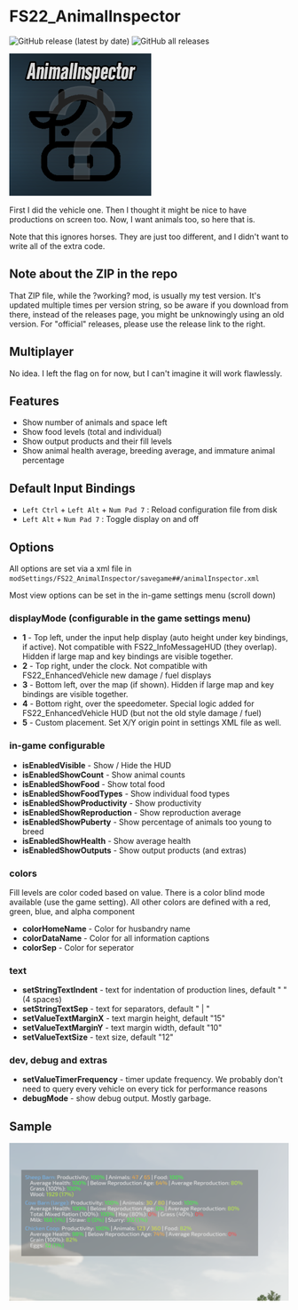 # FS22_AnimalInspector

![GitHub release (latest by date)](https://img.shields.io/github/v/release/jtsage/FS22_AnimalInspector) ![GitHub all releases](https://img.shields.io/github/downloads/jtsage/FS22_AnimalInspector/total)

<p align="left">
  <img src="https://github.com/jtsage/FS22_AnimalInspector/raw/main/modIcon.png">
</p>

First I did the vehicle one.  Then I thought it might be nice to have productions on screen too.  Now, I want animals too,
so here that is.

Note that this ignores horses.  They are just too different, and I didn't want to write all of the extra code.

## Note about the ZIP in the repo

That ZIP file, while the ?working? mod, is usually my test version.  It's updated multiple times per
version string, so be aware if you download from there, instead of the releases page, you might be
unknowingly using an old version.  For "official" releases, please use the release link to the right.

## Multiplayer

No idea.  I left the flag on for now, but I can't imagine it will work flawlessly.

## Features

* Show number of animals and space left
* Show food levels (total and individual)
* Show output products and their fill levels
* Show animal health average, breeding average, and immature animal percentage

## Default Input Bindings

* `Left Ctrl` + `Left Alt` + `Num Pad 7` : Reload configuration file from disk
* `Left Alt` + `Num Pad 7` : Toggle display on and off

## Options

All options are set via a xml file in `modSettings/FS22_AnimalInspector/savegame##/animalInspector.xml`

Most view options can be set in the in-game settings menu (scroll down)

### displayMode (configurable in the game settings menu)

* __1__ - Top left, under the input help display (auto height under key bindings, if active). Not compatible with FS22_InfoMessageHUD (they overlap).  Hidden if large map and key bindings are visible together.
* __2__ - Top right, under the clock.  Not compatible with FS22_EnhancedVehicle new damage / fuel displays
* __3__ - Bottom left, over the map (if shown). Hidden if large map and key bindings are visible together.
* __4__ - Bottom right, over the speedometer.  Special logic added for FS22_EnhancedVehicle HUD (but not the old style damage / fuel)
* __5__ - Custom placement.  Set X/Y origin point in settings XML file as well.

### in-game configurable

* __isEnabledVisible__ - Show / Hide the HUD
* __isEnabledShowCount__ - Show animal counts
* __isEnabledShowFood__ - Show total food
* __isEnabledShowFoodTypes__ - Show individual food types
* __isEnabledShowProductivity__ - Show productivity
* __isEnabledShowReproduction__ - Show reproduction average
* __isEnabledShowPuberty__ - Show percentage of animals too young to breed
* __isEnabledShowHealth__ - Show average health
* __isEnabledShowOutputs__ - Show output products (and extras)


### colors

Fill levels are color coded based on value. There is a color blind mode available (use the game setting).  All other colors are defined with a red, green, blue, and alpha component

* __colorHomeName__ - Color for husbandry name
* __colorDataName__ - Color for all information captions
* __colorSep__ - Color for seperator

### text

* __setStringTextIndent__ - text for indentation of production lines, default "    " (4 spaces)
* __setStringTextSep__ - text for separators, default " | "
* __setValueTextMarginX__ - text margin height, default "15"
* __setValueTextMarginY__ - text margin width, default "10"
* __setValueTextSize__ - text size, default "12"

### dev, debug and extras

* __setValueTimerFrequency__ - timer update frequency. We probably don't need to query every vehicle on every tick for performance reasons
* __debugMode__ - show debug output.  Mostly garbage.

## Sample

<p align="center">
  <img width="650" src="https://github.com/jtsage/FS22_AnimalInspector/raw/main/readme_sample.png">
</p>
